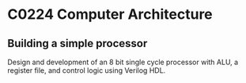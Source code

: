 # C0224 Computer Architecture
## Building a simple processor
Design and development of an 8 bit single cycle processor with ALU, a register file, and control logic using Verilog HDL.
